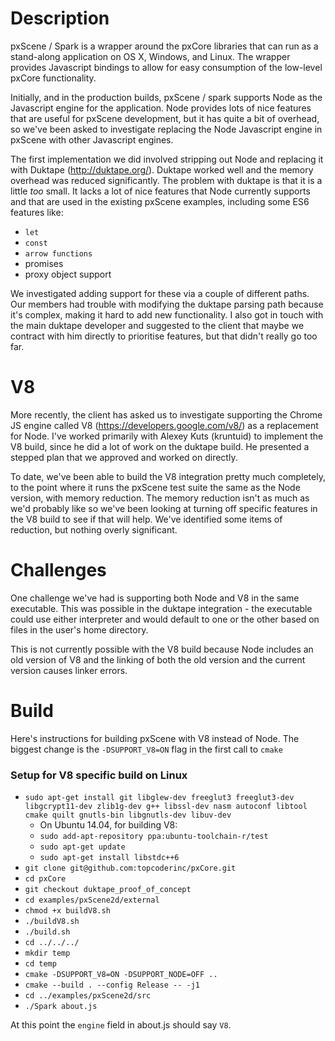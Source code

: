 # Description

pxScene / Spark is a wrapper around the pxCore libraries that can run as a stand-along application on OS X, Windows, and Linux.  The wrapper provides Javascript bindings to allow for easy consumption of the low-level pxCore functionality.

Initially, and in the production builds, pxScene / spark supports Node as the Javascript engine for the application.  Node provides lots of nice features that are useful for pxScene development, but it has quite a bit of overhead, so we've been asked to investigate replacing the Node Javascript engine in pxScene with other Javascript engines.

The first implementation we did involved stripping out Node and replacing it with Duktape (http://duktape.org/).  Duktape worked well and the memory overhead was reduced significantly.  The problem with duktape is that it is a little *too* small.  It lacks a lot of nice features that Node currently supports and that are used in the existing pxScene examples, including some ES6 features like:

* `let`
* `const`
* `arrow functions`
* promises
* proxy object support

We investigated adding support for these via a couple of different paths.  Our members had trouble with modifying the duktape parsing path because it's complex, making it hard to add new functionality.  I also got in touch with the main duktape developer and suggested to the client that maybe we contract with him directly to prioritise features, but that didn't really go too far.

# V8

More recently, the client has asked us to investigate supporting the Chrome JS engine called V8 (https://developers.google.com/v8/) as a replacement for Node.  I've worked primarily with Alexey Kuts (kruntuid) to implement the V8 build, since he did a lot of work on the duktape build.  He presented a stepped plan that we approved and worked on directly.

To date, we've been able to build the V8 integration pretty much completely, to the point where it runs the pxScene test suite the same as the Node version, with memory reduction.  The memory reduction isn't as much as we'd probably like so we've been looking at turning off specific features in the V8 build to see if that will help.  We've identified some items of reduction, but nothing overly significant.

# Challenges

One challenge we've had is supporting both Node and V8 in the same executable.  This was possible in the duktape integration - the executable could use either interpreter and would default to one or the other based on files in the user's home directory.

This is not currently possible with the V8 build because Node includes an old version of V8 and the linking of both the old version and the current version causes linker errors.

# Build

Here's instructions for building pxScene with V8 instead of Node.  The biggest change is the `-DSUPPORT_V8=ON` flag in the first call to `cmake`

### Setup for V8 specific build on Linux

* `sudo apt-get install git libglew-dev freeglut3 freeglut3-dev libgcrypt11-dev zlib1g-dev g++ libssl-dev nasm autoconf libtool cmake quilt gnutls-bin libgnutls-dev libuv-dev`
  * On Ubuntu 14.04, for building V8:
  * `sudo add-apt-repository ppa:ubuntu-toolchain-r/test`
  * `sudo apt-get update`
  * `sudo apt-get install libstdc++6`
* `git clone git@github.com:topcoderinc/pxCore.git`
* `cd pxCore`
* `git checkout duktape_proof_of_concept`
* `cd examples/pxScene2d/external`
* `chmod +x buildV8.sh`
* `./buildV8.sh`
* `./build.sh`
* `cd ../../../`
* `mkdir temp`
* `cd temp`
* `cmake -DSUPPORT_V8=ON -DSUPPORT_NODE=OFF ..`
* `cmake --build . --config Release -- -j1`
* `cd ../examples/pxScene2d/src`
* `./Spark about.js`

At this point the `engine` field in about.js should say `V8`.
